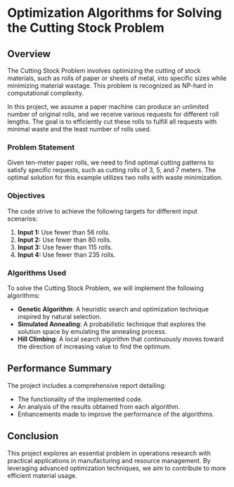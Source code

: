 
# Optimization Algorithms for Solving the Cutting Stock Problem

## Overview

The Cutting Stock Problem involves optimizing the cutting of stock materials, such as rolls of paper or sheets of metal, into specific sizes while minimizing material wastage. This problem is recognized as NP-hard in computational complexity.

In this project, we assume a paper machine can produce an unlimited number of original rolls, and we receive various requests for different roll lengths. The goal is to efficiently cut these rolls to fulfill all requests with minimal waste and the least number of rolls used.

### Problem Statement

Given ten-meter paper rolls, we need to find optimal cutting patterns to satisfy specific requests, such as cutting rolls of 3, 5, and 7 meters. The optimal solution for this example utilizes two rolls with waste minimization.

### Objectives

The code strive to achieve the following targets for different input scenarios:

1. **Input 1:** Use fewer than 56 rolls.
2. **Input 2:** Use fewer than 80 rolls.
3. **Input 3:** Use fewer than 115 rolls.
4. **Input 4:** Use fewer than 235 rolls.

### Algorithms Used

To solve the Cutting Stock Problem, we will implement the following algorithms:

- **Genetic Algorithm**: A heuristic search and optimization technique inspired by natural selection.
- **Simulated Annealing**: A probabilistic technique that explores the solution space by emulating the annealing process.
- **Hill Climbing**: A local search algorithm that continuously moves toward the direction of increasing value to find the optimum.

## Performance Summary

The project includes a comprehensive report detailing:

- The functionality of the implemented code.
- An analysis of the results obtained from each algorithm.
- Enhancements made to improve the performance of the algorithms.

## Conclusion

This project explores an essential problem in operations research with practical applications in manufacturing and resource management. By leveraging advanced optimization techniques, we aim to contribute to more efficient material usage.
